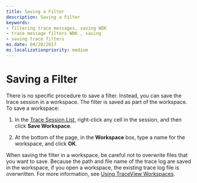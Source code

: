 ```yaml
---
title: Saving a Filter
description: Saving a Filter
keywords:
- filtering trace messages, saving WDK
- trace message filters WDK , saving
- saving trace filters
ms.date: 04/20/2017
ms.localizationpriority: medium
---
```


# Saving a Filter


There is no specific procedure to save a filter. Instead, you can save the trace session in a workspace. The filter is saved as part of the workspace. To save a workspace:

1.  In the [Trace Session List](trace-session-list.md), right-click any cell in the session, and then click **Save Workspace**.

2.  At the bottom of the page, in the **Workspace** box, type a name for the workspace, and click **OK**.

When saving the filter in a workspace, be careful not to overwrite files that you want to save. Because the path and file name of the trace log are saved in the workspace, if you open a workspace, the existing trace log file is overwritten. For more information, see [Using TraceView Workspaces](using-traceview-workspaces.md).

 

 





